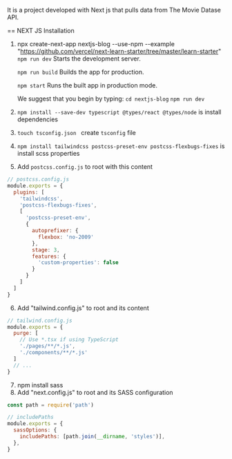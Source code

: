 It is a project developed with Next js that pulls data from The Movie Datase API.

== NEXT JS Installation
1. npx create-next-app nextjs-blog --use-npm --example "https://github.com/vercel/next-learn-starter/tree/master/learn-starter"
    `npm run dev`
    Starts the development server.

    `npm run build`
    Builds the app for production.

    `npm start`
    Runs the built app in production mode.

    We suggest that you begin by typing:
    `cd nextjs-blog`
    `npm run dev`
    
2. `npm install --save-dev typescript @types/react @types/node` is install dependencies
3. `touch tsconfig.json ` create `tsconfig` file
4. `npm install tailwindcss postcss-preset-env postcss-flexbugs-fixes` is install scss properties
5. Add `postcss.config.js` to root with this content
```js
// postcss.config.js
module.exports = {
  plugins: [
    'tailwindcss',
    'postcss-flexbugs-fixes',
    [
      'postcss-preset-env',
      {
        autoprefixer: {
          flexbox: 'no-2009'
        },
        stage: 3,
        features: {
          'custom-properties': false
        }
      }
    ]
  ]
}
```
6. Add "tailwind.config.js" to root and its content
```js
// tailwind.config.js
module.exports = {
  purge: [
    // Use *.tsx if using TypeScript
    './pages/**/*.js',
    './components/**/*.js'
  ]
  // ...
}
```
7. npm install sass
8. Add "next.config.js" to root and its SASS configuration
```js
const path = require('path')

// includePaths
module.exports = {
  sassOptions: {
    includePaths: [path.join(__dirname, 'styles')],
  },
}
```
